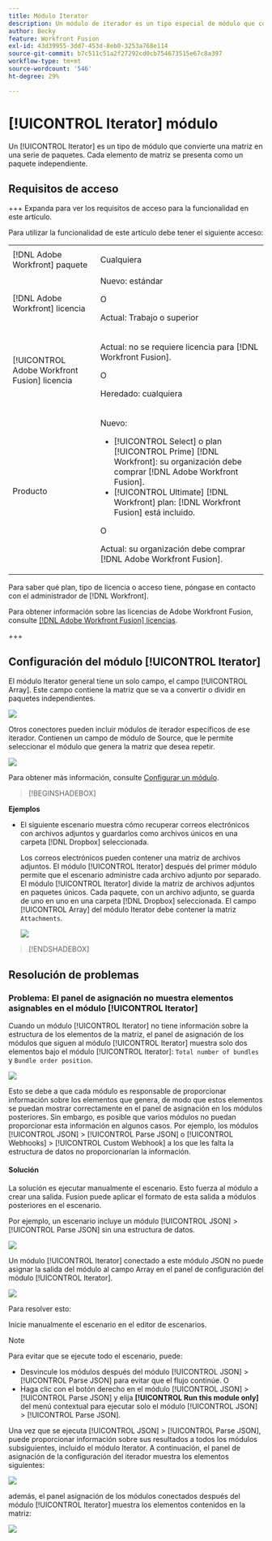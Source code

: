 ```yaml
---
title: Módulo Iterator
description: Un módulo de iterador es un tipo especial de módulo que convierte una matriz en una serie de paquetes. Cada elemento de matriz se presenta como un paquete independiente.
author: Becky
feature: Workfront Fusion
exl-id: 43d39955-3dd7-453d-8eb0-3253a768e114
source-git-commit: b7c511c51a2f27292cd0cb754673515e67c8a397
workflow-type: tm+mt
source-wordcount: '546'
ht-degree: 29%

---
```


# [!UICONTROL Iterator] módulo

Un [!UICONTROL Iterator] es un tipo de módulo que convierte una matriz en una serie de paquetes. Cada elemento de matriz se presenta como un paquete independiente.

## Requisitos de acceso

+++ Expanda para ver los requisitos de acceso para la funcionalidad en este artículo.

Para utilizar la funcionalidad de este artículo debe tener el siguiente acceso:

<table style="table-layout:auto">
 <col> 
 <col> 
 <tbody> 
  <tr> 
    <td role="rowheader">[!DNL Adobe Workfront] paquete</td> 
   <td> <p>Cualquiera</p> </td> 
  </tr> 
  <tr data-mc-conditions=""> 
   <td role="rowheader">[!DNL Adobe Workfront] licencia</td> 
   <td> Nuevo: estándar<p>O</p><p>Actual: Trabajo o superior</p> </td> 
  </tr> 
  <tr> 
   <td role="rowheader">[!UICONTROL Adobe Workfront Fusion] licencia</td> 
   <td>
   <p>Actual: no se requiere licencia para [!DNL Workfront Fusion].</p>
   <p>O</p>
   <p>Heredado: cualquiera </p>
   </td> 
  </tr> 
  <tr> 
   <td role="rowheader">Producto</td> 
   <td>
   <p>Nuevo:</p> <ul><li>[!UICONTROL Select] o plan [!UICONTROL Prime] [!DNL Workfront]: su organización debe comprar [!DNL Adobe Workfront Fusion].</li><li>[!UICONTROL Ultimate] [!DNL Workfront] plan: [!DNL Workfront Fusion] está incluido.</li></ul>
   <p>O</p>
   <p>Actual: su organización debe comprar [!DNL Adobe Workfront Fusion].</p>
   </td> 
  </tr>
 </tbody> 
</table>


Para saber qué plan, tipo de licencia o acceso tiene, póngase en contacto con el administrador de [!DNL Workfront].

Para obtener información sobre las licencias de Adobe Workfront Fusion, consulte [[!DNL Adobe Workfront Fusion] licencias](/help/workfront-fusion/set-up-and-manage-workfront-fusion/licensing-operations-overview/license-automation-vs-integration.md).

+++

## Configuración del módulo [!UICONTROL Iterator]

El módulo Iterator general tiene un solo campo, el campo [!UICONTROL Array]. Este campo contiene la matriz que se va a convertir o dividir en paquetes independientes.

![](assets/set-up-iterator.jpg)

Otros conectores pueden incluir módulos de iterador específicos de ese iterador. Contienen un campo de módulo de Source, que le permite seleccionar el módulo que genera la matriz que desea repetir.

![](assets/specialized-iterators.jpg)

Para obtener más información, consulte [Configurar un módulo](/help/workfront-fusion/create-scenarios/add-modules/configure-a-modules-settings.md).

>[!BEGINSHADEBOX]

**Ejemplos**

* El siguiente escenario muestra cómo recuperar correos electrónicos con archivos adjuntos y guardarlos como archivos únicos en una carpeta [!DNL Dropbox] seleccionada.

  Los correos electrónicos pueden contener una matriz de archivos adjuntos. El módulo [!UICONTROL Iterator] después del primer módulo permite que el escenario administre cada archivo adjunto por separado. El módulo [!UICONTROL Iterator] divide la matriz de archivos adjuntos en paquetes únicos. Cada paquete, con un archivo adjunto, se guarda de uno en uno en una carpeta [!DNL Dropbox] seleccionada. El campo [!UICONTROL Array] del módulo Iterator debe contener la matriz `Attachments`.

  ![](assets/attachments-array.jpg)

>[!ENDSHADEBOX]


## Resolución de problemas

### Problema: El panel de asignación no muestra elementos asignables en el módulo [!UICONTROL Iterator]

Cuando un módulo [!UICONTROL Iterator] no tiene información sobre la estructura de los elementos de la matriz, el panel de asignación de los módulos que siguen al módulo [!UICONTROL Iterator] muestra solo dos elementos bajo el módulo [!UICONTROL Iterator]: `Total number of bundles` y `Bundle order position`.

![](assets/mapping-panel-doesnt-display.png)

Esto se debe a que cada módulo es responsable de proporcionar información sobre los elementos que genera, de modo que estos elementos se puedan mostrar correctamente en el panel de asignación en los módulos posteriores. Sin embargo, es posible que varios módulos no puedan proporcionar esta información en algunos casos. Por ejemplo, los módulos [!UICONTROL JSON] > [!UICONTROL Parse JSON] o [!UICONTROL Webhooks] > [!UICONTROL Custom Webhook] a los que les falta la estructura de datos no proporcionarían la información.

#### Solución

La solución es ejecutar manualmente el escenario. Esto fuerza al módulo a crear una salida. Fusion puede aplicar el formato de esta salida a módulos posteriores en el escenario.

Por ejemplo, un escenario incluye un módulo [!UICONTROL JSON] > [!UICONTROL Parse JSON] sin una estructura de datos.

![](assets/json-parse-json.png)

Un módulo [!UICONTROL Iterator] conectado a este módulo JSON no puede asignar la salida del módulo al campo Array en el panel de configuración del módulo [!UICONTROL Iterator].

![](assets/connect-iterator-module.png)

Para resolver esto:

Inicie manualmente el escenario en el editor de escenarios.

>[!NOTE]
>
>Para evitar que se ejecute todo el escenario, puede:
>
>* Desvincule los módulos después del módulo [!UICONTROL JSON] > [!UICONTROL Parse JSON] para evitar que el flujo continúe.
>   O
>* Haga clic con el botón derecho en el módulo [!UICONTROL JSON] > [!UICONTROL Parse JSON] y elija **[!UICONTROL Run this module only]** del menú contextual para ejecutar solo el módulo [!UICONTROL JSON] > [!UICONTROL Parse JSON].

Una vez que se ejecuta [!UICONTROL JSON] > [!UICONTROL Parse JSON], puede proporcionar información sobre sus resultados a todos los módulos subsiguientes, incluido el módulo Iterator. A continuación, el panel de asignación de la configuración del iterador muestra los elementos siguientes:

![](assets/mapping-panel-displays-items.png)

además, el panel asignación de los módulos conectados después del módulo [!UICONTROL Iterator] muestra los elementos contenidos en la matriz:

![](assets/items-contained-in-array.png)
